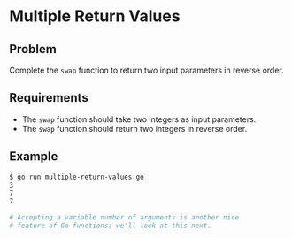 # Multiple Return Values

## Problem

Complete the `swap` function to return two input parameters in reverse order.

## Requirements

- The `swap` function should take two integers as input parameters.
- The `swap` function should return two integers in reverse order.

## Example

```sh
$ go run multiple-return-values.go
3
7
7

# Accepting a variable number of arguments is another nice
# feature of Go functions; we'll look at this next.

```